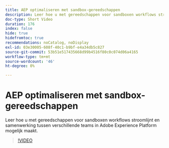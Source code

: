 ```yaml
---
title: AEP optimaliseren met sandbox-gereedschappen
description: Leer hoe u met gereedschappen voor sandboxen workflows stroomlijnt en samenwerking tussen verschillende teams in Adobe Experience Platform mogelijk maakt.
doc-type: Short Video
duration: 176
index: false
hide: true
hidefromtoc: true
recommendations: noCatalog, noDisplay
exl-id: 03e30005-608f-40c1-b9bf-e4a34db5c827
source-git-commit: 53b51e517435668d99b4516f80c0c074d06a4165
workflow-type: tm+mt
source-wordcount: '46'
ht-degree: 0%

---
```


# AEP optimaliseren met sandbox-gereedschappen

Leer hoe u met gereedschappen voor sandboxen workflows stroomlijnt en samenwerking tussen verschillende teams in Adobe Experience Platform mogelijk maakt.

<!-- 62_S601_3442532_175_optimizing-aep-with-sandbox-tooling -->
>[!VIDEO](https://video.tv.adobe.com/v/3458320/?learn=on&enablevpops=true)
